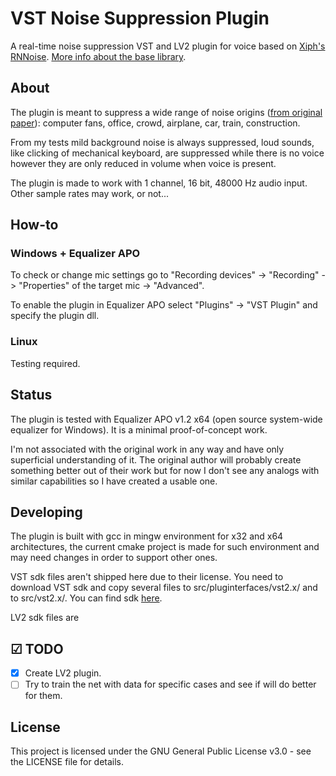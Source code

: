 # VST Noise Suppression Plugin

A real-time noise suppression VST and LV2 plugin for voice based on [Xiph's RNNoise](https://github.com/xiph/rnnoise). [More info about the base library](https://people.xiph.org/~jm/demo/rnnoise/).

## About

The plugin is meant to suppress a wide range of noise origins ([from original paper](https://arxiv.org/pdf/1709.08243.pdf)): computer fans, office, crowd, airplane, car, train, construction. 

From my tests mild background noise is always suppressed, loud sounds, like clicking of mechanical keyboard, are suppressed while there is no voice however they are only reduced in volume when voice is present. 

The plugin is made to work with 1 channel, 16 bit, 48000 Hz audio input. Other sample rates may work, or not...

## How-to

### Windows + Equalizer APO
To check or change mic settings go to "Recording devices" -> "Recording" -> "Properties" of the target mic -> "Advanced".

To enable the plugin in Equalizer APO select "Plugins" -> "VST Plugin" and specify the plugin dll.

### Linux

Testing required.

## Status

The plugin is tested with Equalizer APO v1.2 x64 (open source system-wide equalizer for Windows). It is a minimal proof-of-concept work.

I'm not associated with the original work in any way and have only superficial understanding of it. The original author will probably create something better out of their work but for now I don't see any analogs with similar capabilities so I have created a usable one.

## Developing

The plugin is built with gcc in mingw environment for x32 and x64 architectures, the current cmake project is made for such environment and may need changes in order to support other ones.

VST sdk files aren't shipped here due to their license. You need to download VST sdk and copy several files to src/pluginterfaces/vst2.x/ and to src/vst2.x/. You can find sdk [here](https://www.steinberg.net/en/company/developers.html).

LV2 sdk files are 

## ☑ TODO

- [X] Create LV2 plugin.
- [ ] Try to train the net with data for specific cases and see if will do better for them.

## License

This project is licensed under the GNU General Public License v3.0 - see the LICENSE file for details.